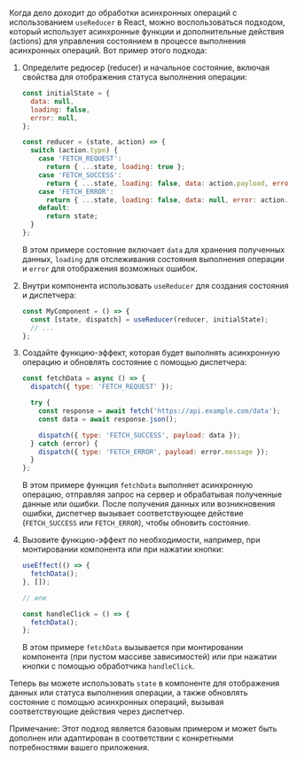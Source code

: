 Когда дело доходит до обработки асинхронных операций с использованием `useReducer` в React, можно воспользоваться подходом, который использует асинхронные функции и дополнительные действия (actions) для управления состоянием в процессе выполнения асинхронных операций. Вот пример этого подхода:

1. Определите редюсер (reducer) и начальное состояние, включая свойства для отображения статуса выполнения операции:

   ```javascript
   const initialState = {
     data: null,
     loading: false,
     error: null,
   };

   const reducer = (state, action) => {
     switch (action.type) {
       case 'FETCH_REQUEST':
         return { ...state, loading: true };
       case 'FETCH_SUCCESS':
         return { ...state, loading: false, data: action.payload, error: null };
       case 'FETCH_ERROR':
         return { ...state, loading: false, data: null, error: action.payload };
       default:
         return state;
     }
   };
   ```

   В этом примере состояние включает `data` для хранения полученных данных, `loading` для отслеживания состояния выполнения операции и `error` для отображения возможных ошибок.

2. Внутри компонента использовать `useReducer` для создания состояния и диспетчера:

   ```javascript
   const MyComponent = () => {
     const [state, dispatch] = useReducer(reducer, initialState);
     // ...
   };
   ```

3. Создайте функцию-эффект, которая будет выполнять асинхронную операцию и обновлять состояние с помощью диспетчера:

   ```javascript
   const fetchData = async () => {
     dispatch({ type: 'FETCH_REQUEST' });

     try {
       const response = await fetch('https://api.example.com/data');
       const data = await response.json();

       dispatch({ type: 'FETCH_SUCCESS', payload: data });
     } catch (error) {
       dispatch({ type: 'FETCH_ERROR', payload: error.message });
     }
   };
   ```

   В этом примере функция `fetchData` выполняет асинхронную операцию, отправляя запрос на сервер и обрабатывая полученные данные или ошибки. После получения данных или возникновения ошибки, диспетчер вызывает соответствующее действие (`FETCH_SUCCESS` или `FETCH_ERROR`), чтобы обновить состояние.

4. Вызовите функцию-эффект по необходимости, например, при монтировании компонента или при нажатии кнопки:

   ```javascript
   useEffect(() => {
     fetchData();
   }, []);

   // или

   const handleClick = () => {
     fetchData();
   };
   ```

   В этом примере `fetchData` вызывается при монтировании компонента (при пустом массиве зависимостей) или при нажатии кнопки с помощью обработчика `handleClick`.

Теперь вы можете использовать `state` в компоненте для отображения данных или статуса выполнения операции, а также обновлять состояние с помощью асинхронных операций, вызывая соответствующие действия через диспетчер.

Примечание: Этот подход является базовым примером и может быть дополнен или адаптирован в соответствии с конкретными потребностями вашего приложения.